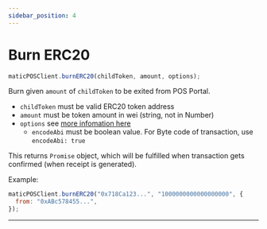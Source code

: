 ```yaml
---
sidebar_position: 4
---
```


# Burn ERC20

```js
maticPOSClient.burnERC20(childToken, amount, options);
```

Burn given `amount` of `childToken` to be exited from POS Portal.

- `childToken` must be valid ERC20 token address
- `amount` must be token amount in wei (string, not in Number)
- `options` see [more infomation here](#approveERC20TokensForDeposit)
  - `encodeAbi` must be boolean value. For Byte code of transaction, use `encodeAbi: true`

This returns `Promise` object, which will be fulfilled when transaction gets confirmed (when receipt is generated).

Example:

```js
maticPOSClient.burnERC20("0x718Ca123...", "1000000000000000000", {
  from: "0xABc578455...",
});
```

---
